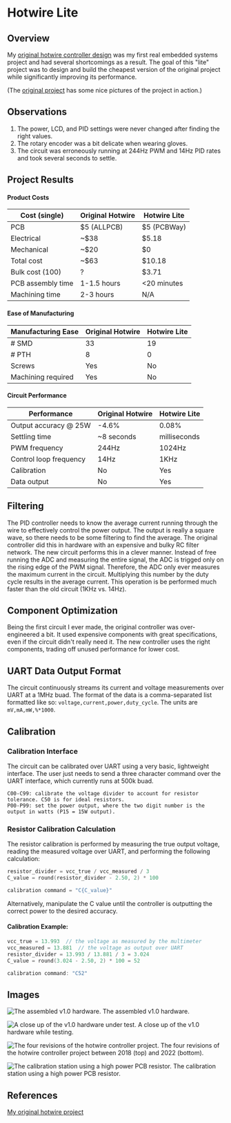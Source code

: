 # Hotwire Lite
## Overview
My [original hotwire controller design](https://github.com/rleonard21/hotwire-controller) was my first real embedded systems project and
had several shortcomings as a result. The goal of this "lite" project was to design and build
the cheapest version of the original project while significantly improving its performance.

(The [original project](https://github.com/rleonard21/hotwire-controller/blob/master/README.md) has some nice pictures of the project in action.)

## Observations
1. The power, LCD, and PID settings were never changed after finding the
right values.
2. The rotary encoder was a bit delicate when wearing gloves.
3. The circuit was erroneously running at 244Hz PWM and 14Hz PID rates and took several seconds to settle.

## Project Results
#### Product Costs
| Cost (single)     | Original Hotwire | Hotwire Lite |
|-------------------|------------------|--------------|
| PCB               | $5 (ALLPCB)      | $5 (PCBWay)  |
| Electrical        | ~$38             | $5.18        |
| Mechanical        | ~$20             | $0           |
| Total cost        | ~$63             | $10.18       |
| Bulk cost  (100)  | ?                | $3.71        |
| PCB assembly time | 1-1.5 hours      | <20 minutes  |
| Machining time    | 2-3 hours        | N/A          |

#### Ease of Manufacturing
| Manufacturing Ease | Original Hotwire | Hotwire Lite |
|--------------------|------------------|--------------|
| # SMD              | 33               | 19           |
| # PTH              | 8                | 0            |
| Screws             | Yes              | No           |
| Machining required | Yes              | No           |

#### Circuit Performance
| Performance            | Original Hotwire | Hotwire Lite       |
|------------------------|------------------|--------------------|
| Output accuracy @ 25W  | -4.6%            | 0.08%              |
| Settling time          | ~8 seconds       | milliseconds       |
| PWM frequency          | 244Hz            | 1024Hz             |
| Control loop frequency | 14Hz             | 1KHz               |
| Calibration            | No               | Yes                |
| Data output            | No               | Yes                |

## Filtering
The PID controller needs to know the average current running through the
wire to effectively control the power output. The output is really a square
wave, so there needs to be some filtering to find the average. The original
controller did this in hardware with an expensive and bulky RC filter network.
The new circuit performs this in a clever manner. Instead of free running the ADC
and measuring the entire signal, the ADC is trigged only on the rising edge of the 
PWM signal. Therefore, the ADC only ever measures the maximum current in the circuit.
Multiplying this number by the duty cycle results in the average current. 
This operation is be performed much faster than the old circuit (1KHz vs. 14Hz).

## Component Optimization
Being the first circuit I ever made, the original controller was
over-engineered a bit. It used expensive components with great specifications,
even if the circuit didn't really need it. The new controller uses the
right components, trading off unused performance for lower cost.

## UART Data Output Format
The circuit continuously streams its current and voltage measurements over UART at a 1MHz buad. 
The format of the data is a comma-separated list formatted like so: `voltage,current,power,duty_cycle`.
The units are `mV,mA,mW,%*1000`.

## Calibration 
### Calibration Interface
The circuit can be calibrated over UART using a very basic, lightweight interface. The user just needs
to send a three character command over the UART interface, which currently runs at 500k buad.

```
C00-C99: calibrate the voltage divider to account for resistor tolerance. C50 is for ideal resistors.
P00-P99: set the power output, where the two digit number is the output in watts (P15 = 15W output).
```
### Resistor Calibration Calculation
The resistor calibration is performed by measuring the true output voltage, reading the measured voltage over UART,
and performing the following calculation:

```c
resistor_divider = vcc_true / vcc_measured / 3
C_value = round(resistor_divider - 2.50, 2) * 100

calibration command = "C{C_value}"
```

Alternatively, manipulate the C value until the controller is outputting the correct power
to the desired accuracy.

#### Calibration Example:
```c
vcc_true = 13.993  // the voltage as measured by the multimeter
vcc_measured = 13.881  // the voltage as output over UART
resistor_divider = 13.993 / 13.881 / 3 = 3.024
C_value = round(3.024 - 2.50, 2) * 100 = 52

calibration command: "C52"
```
## Images
![The assembled v1.0 hardware.](https://i.imgur.com/zvXHNeN.jpg)
The assembled v1.0 hardware.

![A close up of the v1.0 hardware under test.](https://i.imgur.com/tFVCLMT.jpg)
A close up of the v1.0 hardware while testing.

![The four revisions of the hotwire controller project.](https://i.imgur.com/LIb4eDc.jpg)
The four revisions of the hotwire controller project between 2018 (top) and 2022 (bottom).

![The calibration station using a high power PCB resistor.](https://i.imgur.com/TFHVM7W.jpg)
The calibration station using a high power PCB resistor.

## References
[My original hotwire project](https://github.com/rleonard21/hotwire-controller)
